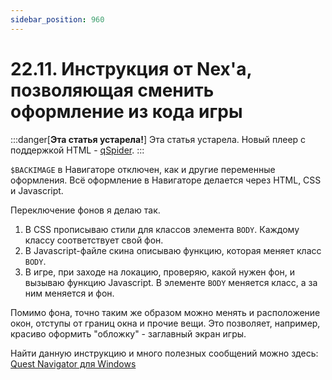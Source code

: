 ```yaml
---
sidebar_position: 960
---
```


# 22.11. Инструкция от Nex'а, позволяющая сменить оформление из кода игры
<!-- [:faq_22_11] -->

:::danger[**Эта статья устарела!**]
Эта статья устарела. Новый плеер с поддержкой HTML - [qSpider](04_qspider_0004.md).
:::

`$BACKIMAGE` в Навигаторе отключен, как и другие переменные оформления. Всё оформление в Навигаторе делается через HTML, CSS и Javascript.

Переключение фонов я делаю так.

1. В CSS прописываю стили для классов элемента `BODY`. Каждому классу соответствует свой фон.
2. В Javascript-файле скина описываю функцию, которая меняет класс `BODY`.
3. В игре, при заходе на локацию, проверяю, какой нужен фон, и вызываю функцию Javascript. В элементе `BODY` меняется класс, а за ним меняется и фон.

Помимо фона, точно таким же образом можно менять и расположение окон, отступы от границ окна и прочие вещи. Это позволяет, например, красиво оформить "обложку" - заглавный экран игры.

Найти данную инструкцию и много полезных сообщений можно здесь: [Quest Navigator для Windows](https://qsp.org/index.php?option=com_agora&task=topic&id=633&p=9&prc=25&Itemid=57#p19887)
